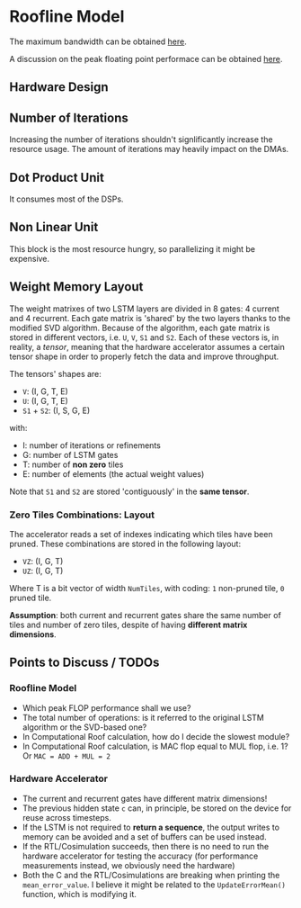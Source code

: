 # Roofline Model

The maximum bandwidth can be obtained [here](https://www.xilinx.com/support/documentation/user_guides/ug585-Zynq-7000-TRM.pdf).

A discussion on the peak floating point performace can be obtained [here](https://www.intel.com/content/dam/www/programmable/us/en/pdfs/literature/wp/wp-01222-understanding-peak-floating-point-performance-claims.pdf).

## Hardware Design

## Number of Iterations

Increasing the number of iterations shouldn't signlificantly increase the resource usage.
The amount of iterations may heavily impact on the DMAs.

## Dot Product Unit

It consumes most of the DSPs.

## Non Linear Unit

This block is the most resource hungry, so parallelizing it might be expensive.

## Weight Memory Layout

The weight matrixes of two LSTM layers are divided in 8 gates: 4 current and 4 recurrent.
Each gate matrix is 'shared' by the two layers thanks to the modified SVD algorithm.
Because of the algorithm, each gate matrix is stored in different vectors, i.e. `U`, `V`, `S1` and `S2`.
Each of these vectors is, in reality, a *tensor*, meaning that the hardware accelerator assumes a certain tensor shape in order to properly fetch the data and improve throughput.

The tensors' shapes are:

* `V`: (I, G, T, E)
* `U`: (I, G, T, E)
* `S1` + `S2`: (I, S, G, E)

with:

* I: number of iterations or refinements
* G: number of LSTM gates
* T: number of **non zero** tiles
* E: number of elements (the actual weight values)

Note that `S1` and `S2` are stored 'contiguously' in the **same tensor**.

### Zero Tiles Combinations: Layout

The accelerator reads a set of indexes indicating which tiles have been pruned.
These combinations are stored in the following layout:

* `VZ`: (I, G, T)
* `UZ`: (I, G, T)

Where T is a bit vector of width `NumTiles`, with coding: `1` non-pruned tile, `0` pruned tile.

**Assumption**: both current and recurrent gates share the same number of tiles and number of zero tiles, despite of having **different matrix dimensions**.

## Points to Discuss / TODOs

### Roofline Model

* Which peak FLOP performance shall we use?
* The total number of operations: is it referred to the original LSTM algorithm or the SVD-based one?
* In Computational Roof calculation, how do I decide the slowest module?
* In Computational Roof calculation, is MAC flop equal to MUL flop, i.e. 1? Or `MAC = ADD + MUL = 2`

### Hardware Accelerator

* The current and recurrent gates have different matrix dimensions!
* The previous hidden state `c` can, in principle, be stored on the device for reuse across timesteps.
* If the LSTM is not required to **return a sequence**, the output writes to memory can be avoided and a set of buffers can be used instead.
* If the RTL/Cosimulation succeeds, then there is no need to run the hardware accelerator for testing the accuracy (for performance measurements instead, we obviously need the hardware)
* Both the C and the RTL/Cosimulations are breaking when printing the `mean_error_value`. I believe it might be related to the `UpdateErrorMean()` function, which is modifying it.
